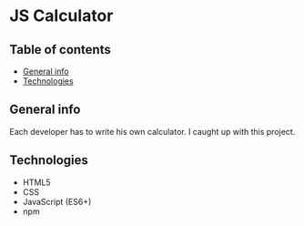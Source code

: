 # JS Calculator

## Table of contents

- [General info](#general-info)
- [Technologies](#technologies)

## General info

Each developer has to write his own calculator. I caught up with this project.

## Technologies

- HTML5
- CSS
- JavaScript (ES6+)
- npm
